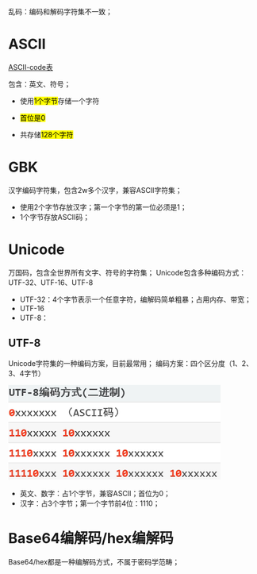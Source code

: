 乱码：编码和解码字符集不一致；
# ASCII

[ASCII-code表](https://quickref.me/ascii-code)

包含：英文、符号；

  

- 使用<mark>1个字节</mark>存储一个字符

- <mark>首位是0</mark>

- 共存储<mark>128个字符</mark>

  

# GBK

汉字编码字符集，包含2w多个汉字，兼容ASCII字符集；
- 使用2个字节存放汉字；第一个字节的第一位必须是1；
- 1个字节存放ASCII码；


# Unicode

万国码，包含全世界所有文字、符号的字符集；
Unicode包含多种编码方式：UTF-32、UTF-16、UTF-8
- UTF-32：4个字节表示一个任意字符，编解码简单粗暴；占用内存、带宽；
- UTF-16
- UTF-8：

  

## UTF-8

Unicode字符集的一种编码方案，目前最常用；
编码方案：四个区分度（1、2、3、4字节）

![](../images/12-UTF-8.png)
- 英文、数字：占1个字节，兼容ASCII；首位为0；
- 汉字：占3个字节；第一个字节前4位：1110；


# Base64编解码/hex编解码

Base64/hex都是一种编解码方式，不属于密码学范畴；
